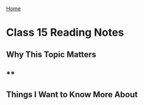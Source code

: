 [Home](https://pgmorales76.github.io/reading_notes_301/)

# Class 15 Reading Notes

## Why This Topic Matters

###

## **

###

[]()

## Things I Want to Know More About

###
